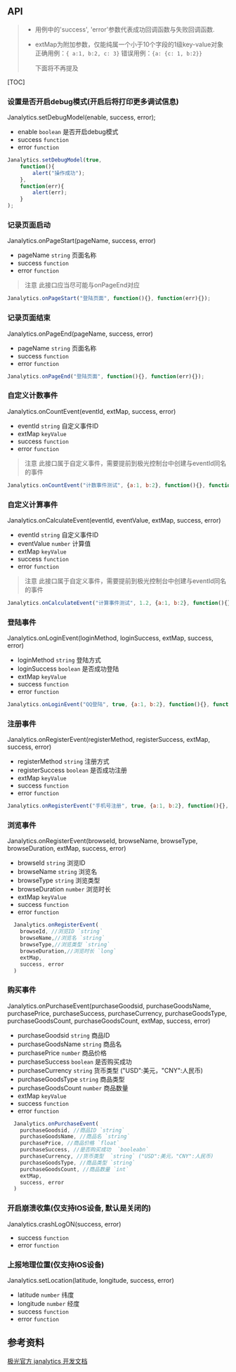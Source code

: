 ## API
> - 用例中的'success', 'error'参数代表成功回调函数与失败回调函数.
>
> - extMap为附加参数，仅能纯属一个小于10个字段的1级key-value对象
>   正确用例：`{ a:1, b:2, c: 3}`
>   错误用例：`{a: {c: 1, b:2}}`
>
>   下面将不再提及

[TOC]

### 设置是否开启debug模式(开启后将打印更多调试信息)
Janalytics.setDebugModel(enable, success, error);
- enable `boolean` 是否开启debug模式
- success `function`
- error `function`

``` javascript
Janalytics.setDebugModel(true, 
	function(){
        alert("操作成功");
	}, 
	function(err){
		alert(err);
	}
);
```

### 记录页面启动
Janalytics.onPageStart(pageName, success, error)
- pageName `string` 页面名称
- success `function`
- error `function`
> 注意 此接口应当尽可能与onPageEnd对应

``` javascript
Janalytics.onPageStart("登陆页面", function(){}, function(err){});
```

### 记录页面结束
Janalytics.onPageEnd(pageName, success, error)
- pageName `string` 页面名称
- success `function`
- error `function`

``` javascript
Janalytics.onPageEnd("登陆页面", function(){}, function(err){});
```

### 自定义计数事件
Janalytics.onCountEvent(eventId, extMap, success, error)
- eventId `string` 自定义事件ID
- extMap `keyValue`
- success `function`
- error `function`
> 注意 此接口属于自定义事件，需要提前到极光控制台中创建与eventId同名的事件

``` javascript
Janalytics.onCountEvent("计数事件测试", {a:1, b:2}, function(){}, function(err){});
```

### 自定义计算事件
Janalytics.onCalculateEvent(eventId, eventValue, extMap, success, error)
- eventId `string` 自定义事件ID
- eventValue `number` 计算值
- extMap `keyValue`
- success `function`
- error `function`
> 注意 此接口属于自定义事件，需要提前到极光控制台中创建与eventId同名的事件

``` javascript
Janalytics.onCalculateEvent("计算事件测试", 1.2, {a:1, b:2}, function(){}, function(err){});
```

### 登陆事件
Janalytics.onLoginEvent(loginMethod, loginSuccess, extMap, success, error)
- loginMethod `string` 登陆方式
- loginSuccess `boolean` 是否成功登陆
- extMap `keyValue`
- success `function`
- error `function`
``` javascript
Janalytics.onLoginEvent("QQ登陆", true, {a:1, b:2}, function(){}, function(err){});
```

### 注册事件
Janalytics.onRegisterEvent(registerMethod, registerSuccess, extMap, success, error)
- registerMethod `string` 注册方式
- registerSuccess `boolean` 是否成功注册
- extMap `keyValue`
- success `function`
- error `function`

``` javascript
Janalytics.onRegisterEvent("手机号注册", true, {a:1, b:2}, function(){}, function(err){});
```

### 浏览事件
Janalytics.onRegisterEvent(browseId, browseName, browseType, browseDuration, extMap, success, error)
- browseId `string` 浏览ID
- browseName `string` 浏览名
- browseType `string` 浏览类型
- browseDuration `number` 浏览时长
- extMap `keyValue`
- success `function`
- error `function`

``` javascript
  Janalytics.onRegisterEvent(
    browseId, //浏览ID `string`
    browseName,//浏览名 `string`
    browseType,//浏览类型 `string`
    browseDuration,//浏览时长 `long`
    extMap,
    success, error
  )
```

### 购买事件
Janalytics.onPurchaseEvent(purchaseGoodsid, purchaseGoodsName, purchasePrice, purchaseSuccess, purchaseCurrency, purchaseGoodsType, purchaseGoodsCount, purchaseGoodsCount, extMap,  success, error)
- purchaseGoodsid `string` 商品ID
- purchaseGoodsName `string` 商品名
- purchasePrice `number` 商品价格
- purchaseSuccess `boolean` 是否购买成功
- purchaseCurrency `string` 货币类型 ("USD":美元，"CNY":人民币)
- purchaseGoodsType `string` 商品类型
- purchaseGoodsCount `number` 商品数量
- extMap `keyValue`
- success `function`
- error `function`

``` javascript
  Janalytics.onPurchaseEvent(
    purchaseGoodsid, //商品ID `string`
    purchaseGoodsName, //商品名 `string`
    purchasePrice, //商品价格 `float`
    purchaseSuccess, //是否购买成功  `booleabn`
    purchaseCurrency, //货币类型  `string` ("USD":美元，"CNY":人民币)
    purchaseGoodsType, //商品类型 `string`
    purchaseGoodsCount, //商品数量 `int`
    extMap,
    success, error
  )
```

### 开启崩溃收集(仅支持IOS设备, 默认是关闭的)
Janalytics.crashLogON(success, error)
- success `function`
- error `function`

### 上报地理位置(仅支持IOS设备)
Janalytics.setLocation(latitude, longitude, success, error)
- latitude `number` 纬度
- longitude `number` 经度
- success `function`
- error `function`

## 参考资料
[极光官方 janalytics 开发文档](https://docs.jiguang.cn/janalytics/guideline/intro/)
